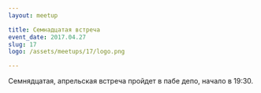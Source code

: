 ```yaml
---
layout: meetup

title: Семнадцатая встреча 
event_date: 2017.04.27
slug: 17
logo: /assets/meetups/17/logo.png

---
```


Семнядцатая, апрельская встреча пройдет в пабе депо, начало в 19:30.

